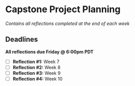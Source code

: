 # **Capstone Project Planning**

*Contains all reflections completed at the end of each week*



## **Deadlines**

**All reflections due Friday @ 6:00pm PDT**
- [ ] **Reflection #1:** Week 7
- [ ] **Reflection #2:** Week 8
- [ ] **Reflection #3:** Week 9
- [ ] **Reflection #4:** Week 10
